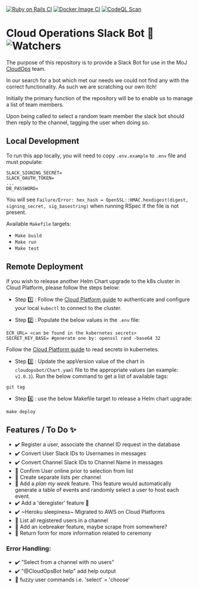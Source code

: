 [![Ruby on Rails CI](https://img.shields.io/github/workflow/status/ministryofjustice/cloud-operations-slack-bot/Ruby%20on%20Rails%20CI/main?label=Tests&logo=Ruby&logoColor=crimson&style=for-the-badge&color=success)](https://github.com/ministryofjustice/cloud-operations-slack-bot/actions/workflows/rubyonrails.yml)  [![Docker Image CI](https://img.shields.io/github/workflow/status/ministryofjustice/cloud-operations-slack-bot/Docker%20Image%20CI/main?logo=Docker&style=for-the-badge&color=9cf)](https://github.com/ministryofjustice/cloud-operations-slack-bot/actions/workflows/docker-image.yml) [![CodeQL Scan](https://img.shields.io/github/workflow/status/ministryofjustice/cloud-operations-slack-bot/CodeQL?color=ff69b4&label=CodeQL%20Scan&logo=Ruby&logoColor=crimson&style=for-the-badge)](https://github.com/ministryofjustice/cloud-operations-slack-bot/actions/workflows/codeql-analysis.yml)  

# Cloud Operations Slack Bot :robot: ![Watchers](https://img.shields.io/github/watchers/ministryofjustice/cloud-operations-slack-bot?style=social)  

The purpose of this repository is to provide a Slack Bot for use in the MoJ [CloudOps](https://ministryofjustice.github.io/cloud-operations/#cloud-operations) team.  

In our search for a bot which met our needs we could not find any with the correct functionality. As such we are scratching our own itch!  

Initially the primary function of the repository will be to enable us to manage a list of team members.  

Upon being called to select a random team member the slack bot should then reply to the channel, tagging the user when doing so.  

## Local Development

To run this app locally, you will need to copy `.env.example` to `.env` file and must populate:  

```
SLACK_SIGNING_SECRET=
SLACK_OAUTH_TOKEN=
...
DB_PASSWORD=
```

You will see `Failure/Error: hex_hash = OpenSSL::HMAC.hexdigest(digest, signing_secret, sig_basestring)` when running RSpec if the file is not present.  

Available `Makefile` targets:  

- `Make build`  
- `Make run`  
- `Make test`  

## Remote Deployment  

If you wish to release another Helm Chart upgrade to the k8s cluster in Cloud Platform, please follow the steps below:  

- Step :one: : Follow the [Cloud Platform guide](https://user-guide.cloud-platform.service.justice.gov.uk/documentation/getting-started/kubectl-config.html#how-to-use-kubectl-to-connect-to-the-cluster) to authenticate and configure your local `kubectl` to connect to the cluster.  


- Step :two: : Populate the below values in the `.env` file:  

```
ECR_URL= <can be found in the kubernetes secrets>
SECRET_KEY_BASE= #generate one by: openssl rand -base64 32
```  

Follow the [Cloud Platform guide](https://user-guide.cloud-platform.service.justice.gov.uk/documentation/getting-started/ecr-setup.html#accessing-the-credentials) to read secrets in kubernetes.  


- Step :three: : Update the appVersion value of the chart in `cloudopsbot/Chart.yaml` file to the appropriate values (an example: `v1.0.1`). Run the below command to get a list of available tags:  

```
git tag
```  

- Step :four: : use the below Makefile target to release a Helm chart upgrade:  

```
make deploy
```  

## Features / To Do :sparkles:  

- ✔️ Register a user, associate the channel ID request in the database 
- ✔️ Convert User Slack IDs to Usernames in messages  
- ✔️ Convert Channel Slack IDs to Channel Name in messages 
- :construction: Confirm User online prior to selection from list
- :construction: Create separate lists per channel
- :construction: Add a _plan my week_ feature. This feature would automatically generate a table of events and randomly select a user to host each event. 
- ✔️ Add a 'deregister' feature :wave: 
- ✔️ ~Heroku sleepiness~ Migrated to AWS on Cloud Platforms
- :construction: List all registered users in a channel 
- :construction: Add an icebreaker feature, maybe scrape from somewhere?
- :construction: Return form for more information related to ceremony

### Error Handling: 
- ✔️ "Select from a channel with no users"
- ✔️ "@CloudOpsBot help" add help output
- :construction: fuzzy user commands i.e. 'select' = 'choose'
